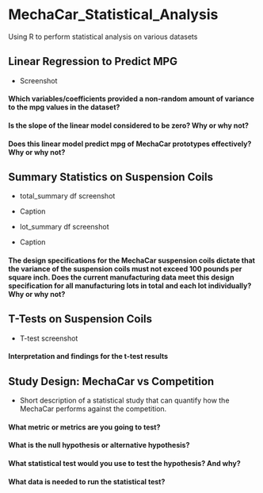 # MechaCar_Statistical_Analysis
Using R to perform statistical analysis on various datasets

## Linear Regression to Predict MPG

- Screenshot

#### Which variables/coefficients provided a non-random amount of variance to the mpg values in the dataset?

#### Is the slope of the linear model considered to be zero? Why or why not?

#### Does this linear model predict mpg of MechaCar prototypes effectively? Why or why not?

## Summary Statistics on Suspension Coils

- total_summary df screenshot
- Caption

- lot_summary df screenshot
- Caption

#### The design specifications for the MechaCar suspension coils dictate that the variance of the suspension coils must not exceed 100 pounds per square inch. Does the current manufacturing data meet this design specification for all manufacturing lots in total and each lot individually? Why or why not?

## T-Tests on Suspension Coils

- T-test screenshot

#### Interpretation and findings for the t-test results

## Study Design: MechaCar vs Competition

- Short description of a statistical study that can quantify how the MechaCar performs against the competition.

#### What metric or metrics are you going to test?

#### What is the null hypothesis or alternative hypothesis?

#### What statistical test would you use to test the hypothesis? And why?

#### What data is needed to run the statistical test?
